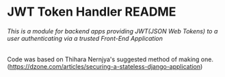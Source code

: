 # JWT Token Handler README
###### This is a module for backend apps providing JWT(JSON Web Tokens) to a user authenticating via a trusted Front-End Application

Code was based on Thihara Nernjya's suggested method of making one. 
(https://dzone.com/articles/securing-a-stateless-django-application)



